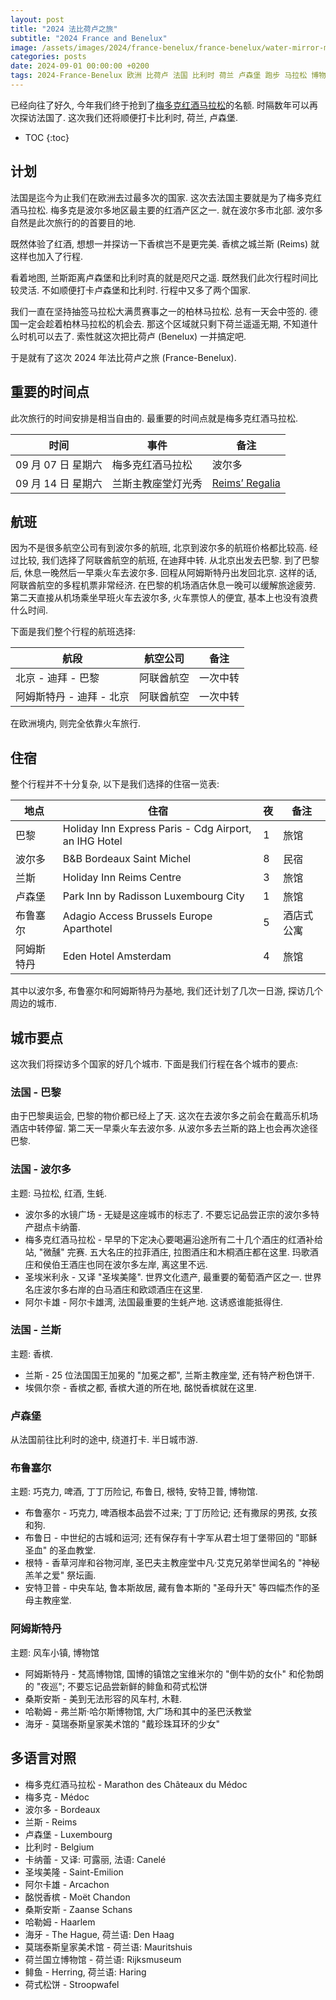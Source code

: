 ```yaml
---
layout: post
title: "2024 法比荷卢之旅"
subtitle: "2024 France and Benelux"
image: /assets/images/2024/france-benelux/france-benelux/water-mirror-md.jpeg
categories: posts
date: 2024-09-01 00:00:00 +0200
tags: 2024-France-Benelux 欧洲 比荷卢 法国 比利时 荷兰 卢森堡 跑步 马拉松 博物馆 美食 生蚝 红酒 啤酒 香槟
---
```


已经向往了好久, 今年我们终于抢到了[梅多克红酒马拉松](https://www.marathondumedoc.com/en/)的名额. 时隔数年可以再次探访法国了. 这次我们还将顺便打卡比利时, 荷兰, 卢森堡.

* TOC
{:toc}

## 计划

法国是迄今为止我们在欧洲去过最多次的国家. 这次去法国主要就是为了梅多克红酒马拉松. 梅多克是波尔多地区最主要的红酒产区之一. 就在波尔多市北部. 波尔多自然是此次旅行的的首要目的地.

既然体验了红酒, 想想一并探访一下香槟岂不是更完美. 香槟之城兰斯 (Reims) 就这样也加入了行程.

看着地图, 兰斯距离卢森堡和比利时真的就是咫尺之遥. 既然我们此次行程时间比较灵活. 不如顺便打卡卢森堡和比利时. 行程中又多了两个国家.

我们一直在坚持抽签马拉松大满贯赛事之一的柏林马拉松. 总有一天会中签的. 德国一定会趁着柏林马拉松的机会去. 那这个区域就只剩下荷兰遥遥无期, 不知道什么时机可以去了. 索性就这次把比荷卢 (Benelux) 一并搞定吧.

于是就有了这次 2024 年法比荷卢之旅 (France-Benelux).

## 重要的时间点

此次旅行的时间安排是相当自由的. 最重要的时间点就是梅多克红酒马拉松.

| 时间 | 事件 | 备注 |
| - | - | - |
| 09 月 07 日 星期六 | 梅多克红酒马拉松 | 波尔多 |
| 09 月 14 日 星期六| 兰斯主教座堂灯光秀 | [Reims’ Regalia](https://regalia-reims.fr) |

## 航班

因为不是很多航空公司有到波尔多的航班, 北京到波尔多的航班价格都比较高. 经过比较, 我们选择了阿联酋航空的航班, 在迪拜中转. 从北京出发去巴黎. 到了巴黎后, 休息一晚然后一早乘火车去波尔多. 回程从阿姆斯特丹出发回北京. 这样的话, 阿联酋航空的多程机票非常经济. 在巴黎的机场酒店休息一晚可以缓解旅途疲劳. 第二天直接从机场乘坐早班火车去波尔多, 火车票惊人的便宜, 基本上也没有浪费什么时间.

下面是我们整个行程的航班选择:

| 航段 | 航空公司 | 备注 |
| - | - | - |
| 北京 - 迪拜 - 巴黎 | 阿联酋航空 | 一次中转 |
| 阿姆斯特丹 - 迪拜 - 北京 | 阿联酋航空 | 一次中转 |

在欧洲境内, 则完全依靠火车旅行.

## 住宿

整个行程并不十分复杂, 以下是我们选择的住宿一览表:

| 地点 | 住宿 | 夜 | 备注 |
| - | - | - | - |
| 巴黎 | Holiday Inn Express Paris - Cdg Airport, an IHG Hotel | 1 | 旅馆 |
| 波尔多 | B&B Bordeaux Saint Michel | 8 | 民宿 |
| 兰斯 | Holiday Inn Reims Centre | 3 | 旅馆 |
| 卢森堡 | Park Inn by Radisson Luxembourg City | 1 | 旅馆 |
| 布鲁塞尔 | Adagio Access Brussels Europe Aparthotel | 5 | 酒店式公寓 |
| 阿姆斯特丹 | Eden Hotel Amsterdam | 4 | 旅馆 |

其中以波尔多, 布鲁塞尔和阿姆斯特丹为基地, 我们还计划了几次一日游, 探访几个周边的城市.

## 城市要点

这次我们将探访多个国家的好几个城市. 下面是我们行程在各个城市的要点:

### 法国 - 巴黎

由于巴黎奥运会, 巴黎的物价都已经上了天. 这次在去波尔多之前会在戴高乐机场酒店中转停留. 第二天一早乘火车去波尔多. 从波尔多去兰斯的路上也会再次途径巴黎.

### 法国 - 波尔多

主题: 马拉松, 红酒, 生蚝.

* 波尔多的水镜广场 - 无疑是这座城市的标志了. 不要忘记品尝正宗的波尔多特产甜点卡纳蕾.
* 梅多克红酒马拉松 - 早早的下定决心要喝遍沿途所有二十几个酒庄的红酒补给站, "微醺" 完赛. 五大名庄的拉菲酒庄, 拉图酒庄和木桐酒庄都在这里. 玛歌酒庄和侯伯王酒庄也同在波尔多左岸, 离这里不远.
* 圣埃米利永 - 又译 "圣埃美隆". 世界文化遗产, 最重要的葡萄酒产区之一. 世界名庄波尔多右岸的白马酒庄和欧颂酒庄在这里.
* 阿尔卡雄 - 阿尔卡雄湾, 法国最重要的生蚝产地. 这诱惑谁能抵得住.

### 法国 - 兰斯

主题: 香槟.

* 兰斯 - 25 位法国国王加冕的 "加冕之都", 兰斯主教座堂, 还有特产粉色饼干.
* 埃佩尔奈 - 香槟之都, 香槟大道的所在地, 酩悦香槟就在这里.

### 卢森堡

从法国前往比利时的途中, 绕道打卡. 半日城市游.

### 布鲁塞尔

主题: 巧克力, 啤酒, 丁丁历险记, 布鲁日, 根特, 安特卫普, 博物馆.

* 布鲁塞尔 - 巧克力, 啤酒根本品尝不过来; 丁丁历险记; 还有撒尿的男孩, 女孩和狗.
* 布鲁日 - 中世纪的古城和运河; 还有保存有十字军从君士坦丁堡带回的 "耶稣圣血" 的圣血教堂.
* 根特 - 香草河岸和谷物河岸, 圣巴夫主教座堂中凡·艾克兄弟举世闻名的 "神秘羔羊之爱" 祭坛画.
* 安特卫普 - 中央车站, 鲁本斯故居, 藏有鲁本斯的 "圣母升天" 等四幅杰作的圣母主教座堂.

### 阿姆斯特丹

主题: 风车小镇, 博物馆

* 阿姆斯特丹 - 梵高博物馆, 国博的镇馆之宝维米尔的 "倒牛奶的女仆" 和伦勃朗的 "夜巡"; 不要忘记品尝新鲜的鲱鱼和荷式松饼
* 桑斯安斯 - 美到无法形容的风车村, 木鞋.
* 哈勒姆 - 弗兰斯·哈尔斯博物馆, 大广场和其中的圣巴沃教堂
* 海牙 - 莫瑞泰斯皇家美术馆的 "戴珍珠耳环的少女"

## 多语言对照

* 梅多克红酒马拉松 - Marathon des Châteaux du Médoc
* 梅多克 - Médoc
* 波尔多 - Bordeaux
* 兰斯 - Reims
* 卢森堡 - Luxembourg
* 比利时 - Belgium
* 卡纳蕾 - 又译: 可露丽, 法语: Canelé
* 圣埃美隆 - Saint-Emilion
* 阿尔卡雄 - Arcachon
* 酩悦香槟 - Moët Chandon
* 桑斯安斯 - Zaanse Schans
* 哈勒姆 - Haarlem
* 海牙 - The Hague, 荷兰语: Den Haag
* 莫瑞泰斯皇家美术馆 - 荷兰语: Mauritshuis
* 荷兰国立博物馆 - 荷兰语: Rijksmuseum
* 鲱鱼 - Herring, 荷兰语: Haring
* 荷式松饼 - Stroopwafel